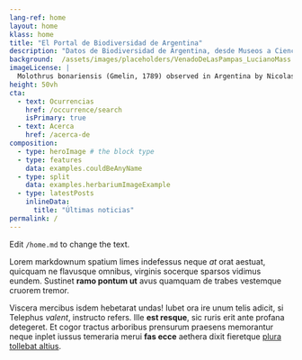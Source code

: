 ```yaml
---
lang-ref: home
layout: home
klass: home
title: "El Portal de Biodiversidad de Argentina"
description: "Datos de Biodiversidad de Argentina, desde Museos a Ciencia Ciudadana"
background:  /assets/images/placeholders/VenadoDeLasPampas_LucianoMass.jpeg # "/assets/images/placeholders/placeholder3.png"
imageLicense: |
  Molothrus bonariensis (Gmelin, 1789) observed in Argentina by Nicolas Mazzini (licensed under http://creativecommons.org/licenses/by-nc/4.0/)
height: 50vh
cta:
  - text: Ocurrencias
    href: /occurrence/search
    isPrimary: true
  - text: Acerca
    href: /acerca-de
composition:
  - type: heroImage # the block type
  - type: features
    data: examples.couldBeAnyName
  - type: split
    data: examples.herbariumImageExample
  - type: latestPosts
    inlineData: 
      title: "Últimas noticias"
permalink: /
---
```


Edit `/home.md` to change the text.

Lorem markdownum spatium limes indefessus neque *at* orat aestuat, quicquam ne
flavusque omnibus, virginis socerque sparsos vidimus eundem. Sustinet **ramo
pontum ut** avus quamquam de trabes vestemque cruorem tremor.

Viscera mercibus isdem hebetarat undas! Iubet ora ire unum telis adicit, si
Telephus *valent*, instructo refers. Ille **est resque**, sic ruris erit ante
profana detegeret. Et cogor tractus arboribus prensurum praesens memorantur
neque inplet iussus temeraria merui **fas ecce** aethera dixit fieretque [plura
tollebat altius](http://virgineusque.net/est.html).
